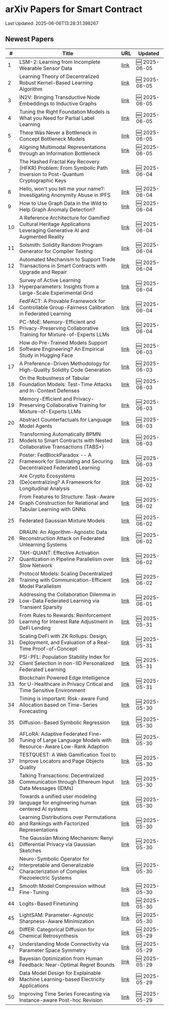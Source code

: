 # arXiv Papers for Smart Contract

Last Updated: 2025-06-06T13:28:31.398267

## Newest Papers

|\#|Title|URL|Updated|
|---|---|---|---|
|1|LSM-2: Learning from Incomplete Wearable Sensor Data|[link](http://arxiv.org/abs/2506.05321v1)|🆕 2025-06-05|
|2|Learning Theory of Decentralized Robust Kernel-Based Learning Algorithm|[link](http://arxiv.org/abs/2506.05215v1)|🆕 2025-06-05|
|3|iN2V: Bringing Transductive Node Embeddings to Inductive Graphs|[link](http://arxiv.org/abs/2506.05039v1)|🆕 2025-06-05|
|4|Tuning the Right Foundation Models is What you Need for Partial Label Learning|[link](http://arxiv.org/abs/2506.05027v1)|🆕 2025-06-05|
|5|There Was Never a Bottleneck in Concept Bottleneck Models|[link](http://arxiv.org/abs/2506.04877v1)|🆕 2025-06-05|
|6|Aligning Multimodal Representations through an Information Bottleneck|[link](http://arxiv.org/abs/2506.04870v1)|🆕 2025-06-05|
|7|The Hashed Fractal Key Recovery (HFKR) Problem: From Symbolic Path Inversion to Post-Quantum Cryptographic Keys|[link](http://arxiv.org/abs/2506.04383v1)|🆕 2025-06-04|
|8|Hello, won't you tell me your name?: Investigating Anonymity Abuse in IPFS|[link](http://arxiv.org/abs/2506.04307v1)|🆕 2025-06-04|
|9|How to Use Graph Data in the Wild to Help Graph Anomaly Detection?|[link](http://arxiv.org/abs/2506.04190v1)|🆕 2025-06-04|
|10|A Reference Architecture for Gamified Cultural Heritage Applications Leveraging Generative AI and Augmented Reality|[link](http://arxiv.org/abs/2506.04090v1)|🆕 2025-06-04|
|11|Solsmith: Solidity Random Program Generator for Compiler Testing|[link](http://arxiv.org/abs/2506.03909v1)|🆕 2025-06-04|
|12|Automated Mechanism to Support Trade Transactions in Smart Contracts with Upgrade and Repair|[link](http://arxiv.org/abs/2506.03877v1)|🆕 2025-06-04|
|13|Survey of Active Learning Hyperparameters: Insights from a Large-Scale Experimental Grid|[link](http://arxiv.org/abs/2506.03817v1)|🆕 2025-06-04|
|14|FedFACT: A Provable Framework for Controllable Group-Fairness Calibration in Federated Learning|[link](http://arxiv.org/abs/2506.03777v1)|🆕 2025-06-04|
|15|PC-MoE: Memory-Efficient and Privacy-Preserving Collaborative Training for Mixture-of-Experts LLMs|[link](http://arxiv.org/abs/2506.02965v2)|🆕 2025-06-04|
|16|How do Pre-Trained Models Support Software Engineering? An Empirical Study in Hugging Face|[link](http://arxiv.org/abs/2506.03013v1)|🆕 2025-06-03|
|17|A Preference-Driven Methodology for High-Quality Solidity Code Generation|[link](http://arxiv.org/abs/2506.03006v1)|🆕 2025-06-03|
|18|On the Robustness of Tabular Foundation Models: Test-Time Attacks and In-Context Defenses|[link](http://arxiv.org/abs/2506.02978v1)|🆕 2025-06-03|
|19|Memory-Efficient and Privacy-Preserving Collaborative Training for Mixture-of-Experts LLMs|[link](http://arxiv.org/abs/2506.02965v1)|🆕 2025-06-03|
|20|Abstract Counterfactuals for Language Model Agents|[link](http://arxiv.org/abs/2506.02946v1)|🆕 2025-06-03|
|21|Transforming Automatically BPMN Models to Smart Contracts with Nested Collaborative Transactions (TABS+)|[link](http://arxiv.org/abs/2506.02727v1)|🆕 2025-06-03|
|22|Poster: FedBlockParadox -- A Framework for Simulating and Securing Decentralized Federated Learning|[link](http://arxiv.org/abs/2506.02679v1)|🆕 2025-06-03|
|23|Are Crypto Ecosystems (De)centralizing? A Framework for Longitudinal Analysis|[link](http://arxiv.org/abs/2506.02324v1)|🆕 2025-06-02|
|24|From Features to Structure: Task-Aware Graph Construction for Relational and Tabular Learning with GNNs|[link](http://arxiv.org/abs/2506.02243v1)|🆕 2025-06-02|
|25|Federated Gaussian Mixture Models|[link](http://arxiv.org/abs/2506.01780v1)|🆕 2025-06-02|
|26|DRAUN: An Algorithm-Agnostic Data Reconstruction Attack on Federated Unlearning Systems|[link](http://arxiv.org/abs/2506.01777v1)|🆕 2025-06-02|
|27|TAH-QUANT: Effective Activation Quantization in Pipeline Parallelism over Slow Network|[link](http://arxiv.org/abs/2506.01352v1)|🆕 2025-06-02|
|28|Protocol Models: Scaling Decentralized Training with Communication-Efficient Model Parallelism|[link](http://arxiv.org/abs/2506.01260v1)|🆕 2025-06-02|
|29|Addressing the Collaboration Dilemma in Low-Data Federated Learning via Transient Sparsity|[link](http://arxiv.org/abs/2506.00932v1)|🆕 2025-06-01|
|30|From Rules to Rewards: Reinforcement Learning for Interest Rate Adjustment in DeFi Lending|[link](http://arxiv.org/abs/2506.00505v1)|🆕 2025-05-31|
|31|Scaling DeFi with ZK Rollups: Design, Deployment, and Evaluation of a Real-Time Proof-of-Concept|[link](http://arxiv.org/abs/2506.00500v1)|🆕 2025-05-31|
|32|PSI-PFL: Population Stability Index for Client Selection in non-IID Personalized Federated Learning|[link](http://arxiv.org/abs/2506.00440v1)|🆕 2025-05-31|
|33|Blockchain Powered Edge Intelligence for U-Healthcare in Privacy Critical and Time Sensitive Environment|[link](http://arxiv.org/abs/2506.02038v1)|🆕 2025-05-31|
|34|Timing is important: Risk-aware Fund Allocation based on Time-Series Forecasting|[link](http://arxiv.org/abs/2505.24835v1)|🆕 2025-05-30|
|35|Diffusion-Based Symbolic Regression|[link](http://arxiv.org/abs/2505.24776v1)|🆕 2025-05-30|
|36|AFLoRA: Adaptive Federated Fine-Tuning of Large Language Models with Resource-Aware Low-Rank Adaption|[link](http://arxiv.org/abs/2505.24773v1)|🆕 2025-05-30|
|37|TESTQUEST: A Web Gamification Tool to Improve Locators and Page Objects Quality|[link](http://arxiv.org/abs/2505.24756v1)|🆕 2025-05-30|
|38|Talking Transactions: Decentralized Communication through Ethereum Input Data Messages (IDMs)|[link](http://arxiv.org/abs/2505.24724v1)|🆕 2025-05-30|
|39|Towards a unified user modeling language for engineering human centered AI systems|[link](http://arxiv.org/abs/2505.24697v1)|🆕 2025-05-30|
|40|Learning Distributions over Permutations and Rankings with Factorized Representations|[link](http://arxiv.org/abs/2505.24664v1)|🆕 2025-05-30|
|41|The Gaussian Mixing Mechanism: Renyi Differential Privacy via Gaussian Sketches|[link](http://arxiv.org/abs/2505.24603v1)|🆕 2025-05-30|
|42|Neuro-Symbolic Operator for Interpretable and Generalizable Characterization of Complex Piezoelectric Systems|[link](http://arxiv.org/abs/2505.24578v1)|🆕 2025-05-30|
|43|Smooth Model Compression without Fine-Tuning|[link](http://arxiv.org/abs/2505.24469v1)|🆕 2025-05-30|
|44|Logits-Based Finetuning|[link](http://arxiv.org/abs/2505.24461v1)|🆕 2025-05-30|
|45|LightSAM: Parameter-Agnostic Sharpness-Aware Minimization|[link](http://arxiv.org/abs/2505.24399v1)|🆕 2025-05-30|
|46|DiffER: Categorical Diffusion for Chemical Retrosynthesis|[link](http://arxiv.org/abs/2505.23721v1)|🆕 2025-05-29|
|47|Understanding Mode Connectivity via Parameter Space Symmetry|[link](http://arxiv.org/abs/2505.23681v1)|🆕 2025-05-29|
|48|Bayesian Optimization from Human Feedback: Near-Optimal Regret Bounds|[link](http://arxiv.org/abs/2505.23673v1)|🆕 2025-05-29|
|49|Data Model Design for Explainable Machine Learning-based Electricity Applications|[link](http://arxiv.org/abs/2505.23607v1)|🆕 2025-05-29|
|50|Improving Time Series Forecasting via Instance-aware Post-hoc Revision|[link](http://arxiv.org/abs/2505.23583v1)|🆕 2025-05-29|
